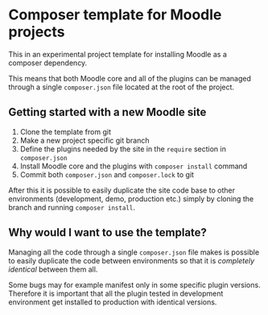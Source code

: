 # Composer template for Moodle projects

This in an experimental project template for installing Moodle as a composer
dependency.

This means that both Moodle core and all of the plugins can be managed through
a single `composer.json` file located at the root of the project.

## Getting started with a new Moodle site

 1. Clone the template from git
 2. Make a new project specific git branch
 4. Define the plugins needed by the site in the `require` section in
    `composer.json`
 5. Install Moodle core and the plugins with `composer install` command
 6. Commit both `composer.json` and `composer.lock` to git

After this it is possible to easily duplicate the site code base to other
environments (development, demo, production etc.) simply by cloning the
branch and running `composer install`.

## Why would I want to use the template?

Managing all the code through a single `composer.json` file makes is possible
to easily duplicate the code between environments so that it is *completely
identical* between them all.

Some bugs may for example manifest only in some specific plugin versions.
Therefore it is important that all the plugin tested in development
environment get installed to production with identical versions.
